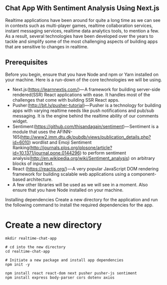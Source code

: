 ## Chat App With Sentiment Analysis Using Next.js

Realtime applications have been around for quite a long time as we can see in contexts such as multi-player games, realtime collaboration services, instant messaging services, realtime data analytics tools, to mention a few. As a result, several technologies have been developed over the years to tackle and simplify some of the most challenging aspects of building apps that are sensitive to changes in realtime.

## Prerequisites
Before you begin, ensure that you have Node and npm or Yarn installed on your machine. Here is a run-down of the core technologies we will be using.

- Next.js (https://learnnextjs.com/)— A framework for building server-side rendered(SSR) React applications with ease. It handles most of the challenges that come with building SSR React apps.
- Pusher (http://bit.ly/pusher-tutorial)— Pusher is a technology for building apps with varying realtime needs like push notifications and pub/sub messaging. It is the engine behind the realtime ability of our comments widget.
- Sentiment (https://github.com/thisandagain/sentiment)— Sentiment is a module that uses the AFINN-165(http://www2.imm.dtu.dk/pubdb/views/publication_details.php?id=6010) wordlist and Emoji Sentiment Ranking(http://journals.plos.org/plosone/article?id=10.1371/journal.pone.0144296) to perform sentiment analysis(http://en.wikipedia.org/wiki/Sentiment_analysis) on arbitrary blocks of input text.
- React (https://reactjs.org/) — A very popular JavaScript DOM rendering framework for building scalable web applications using a component-based architecture.
- A few other libraries will be used as we will see in a moment. Also ensure that you have Node installed on your machine.

Installing dependencies
Create a new directory for the application and run the following command to install the required dependencies for the app.

# Create a new directory
    mkdir realtime-chat-app
    
    # cd into the new directory
    cd realtime-chat-app
    
    # Initiate a new package and install app dependencies
    npm init -y
    
    npm install react react-dom next pusher pusher-js sentiment
    npm install express body-parser cors dotenv axios
